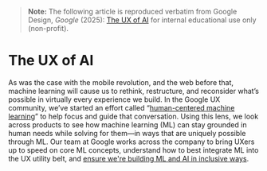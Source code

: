 > **Note:** The following article is reproduced verbatim from
> Google Design, *Google* (2025):
> [The UX of AI](https://design.google/library/ux-ai)
> for internal educational use only (non-profit).

# The UX of AI

As was the case with the mobile revolution, and the web before that, machine learning will cause us to rethink, restructure, and reconsider what’s possible in virtually every experience we build. In the Google UX community, we’ve started an effort called “[human-centered machine learning](https://medium.com/google-design/human-centered-machine-learning-a770d10562cd)” to help focus and guide that conversation. Using this lens, we look across products to see how machine learning (ML) can stay grounded in human needs while solving for them—in ways that are uniquely possible through ML. Our team at Google works across the company to bring UXers up to speed on core ML concepts, understand how to best integrate ML into the UX utility belt, and [ensure we're building ML and AI in inclusive ways](https://research.googleblog.com/2017/05/neural-network-generated-illustrations.html?m=1).